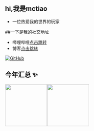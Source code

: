 ## hi,我是mctiao
- 一位热爱我的世界的玩家

##一下是我的社交地址
- 哔哩哔哩<a href="https://space.bilibili.com/471427518/">点击跳转</a>
- 博客<a href="https://blog.mctiao.top/">点击跳转</a>

<a href="https://github.com/tiaonet" target="_blank"><img alt="GitHub" src="https://img.shields.io/badge/-@tiaonet-181717?style=flat-square&logo=GitHub&logoColor=white"></a>

## 今年汇总 ✨
<img align="" height="137px" src="https://github-readme-stats.vercel.app/api?username=mctiao&hide_title=true&hide_border=true&show_icons=true&include_all_commits=true&line_height=21&bg_color=0,EC6C6C,FFD479,FFFC79,73FA79&theme=graywhite&locale=cn" /><img align="" height="137px" src="https://github-readme-stats.vercel.app/api/top-langs/?username=mctiao&hide_title=true&hide_border=true&layout=compact&bg_color=0,73FA79,73FDFF,D783FF&theme=graywhite&locale=cn" />
